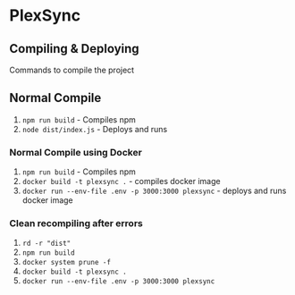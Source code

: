 # PlexSync


## Compiling & Deploying

Commands to compile the project

## Normal Compile

1. `npm run build` - Compiles npm
1. `node dist/index.js` - Deploys and runs

### Normal Compile using Docker

1. `npm run build` - Compiles npm
1. `docker build -t plexsync .` - compiles docker image
1. `docker run --env-file .env -p 3000:3000 plexsync` - deploys and runs docker image

### Clean recompiling after errors

1. `rd -r "dist"`
1. `npm run build`
1. `docker system prune -f`
1. `docker build -t plexsync .`
1. `docker run --env-file .env -p 3000:3000 plexsync`